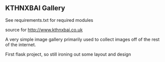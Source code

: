 KTHNXBAI Gallery
----------------

See requirements.txt for required modules

source for http://www.kthnxbai.co.uk

A very simple image gallery primarily used to collect images off of
the rest of the internet.

First flask project, so still ironing out some layout and design
